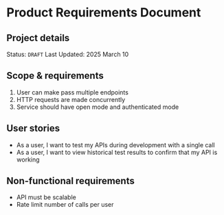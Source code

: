 # Product Requirements Document

## Project details

Status: `DRAFT`
Last Updated: 2025 March 10

## Scope & requirements

1. User can make pass multiple endpoints
2. HTTP requests are made concurrently
3. Service should have open mode and authenticated mode

## User stories

- As a user, I want to test my APIs during development with a single call
- As a user, I want to view historical test results to confirm that my API is working

## Non-functional requirements

- API must be scalable
- Rate limit number of calls per user
